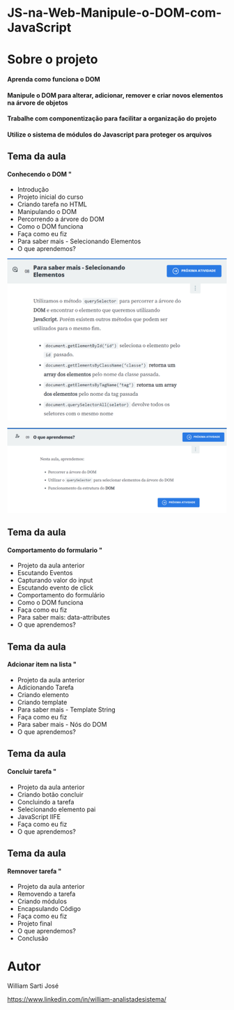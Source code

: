 # JS-na-Web-Manipule-o-DOM-com-JavaScript

# Sobre o projeto

#### Aprenda como funciona o DOM
####  Manipule o DOM para alterar, adicionar, remover e criar novos elementos na árvore de objetos
####  Trabalhe com componentização para facilitar a organização do projeto
####  Utilize o sistema de módulos do Javascript para proteger os arquivos

## Tema da aula
#### Conhecendo o DOM " 

- Introdução
- Projeto inicial do curso
-	Criando tarefa no HTML
-	Manipulando o DOM
-	Percorrendo a árvore do DOM
-	Como o DOM funciona
-	Faça como eu fiz
-	Para saber mais - Selecionando Elementos
-	O que aprendemos?

![Web 2](https://github.com/williamsartijose/JS-na-Web-Manipule-o-DOM-com-JavaScript/blob/main/Alura1.PNG)

![Web 2](https://github.com/williamsartijose/JS-na-Web-Manipule-o-DOM-com-JavaScript/blob/main/Alura2.PNG)

## Tema da aula
#### Comportamento do formulario  " 

- Projeto da aula anterior
- Escutando Eventos
-	Capturando valor do input
-	Escutando evento de click
-	Comportamento do formulário
-	Como o DOM funciona
-	Faça como eu fiz
-	Para saber mais: data-attributes
-	O que aprendemos?

## Tema da aula
#### Adcionar item na lista  " 

- Projeto da aula anterior
- Adicionando Tarefa
-	Criando elemento
-	Criando template
-	Para saber mais - Template String
-	Faça como eu fiz
-	Para saber mais - Nós do DOM
-	O que aprendemos?

## Tema da aula
#### Concluir tarefa  " 

- Projeto da aula anterior
- Criando botão concluir
-	Concluindo a tarefa
-	Selecionando elemento pai
-	JavaScript IIFE
-	Faça como eu fiz
-	O que aprendemos?


## Tema da aula
#### Remnover tarefa  " 

- Projeto da aula anterior
- Removendo a tarefa
-	Criando módulos
-	Encapsulando Código
-	Faça como eu fiz
-	Projeto final
-	O que aprendemos?
-	Conclusão

# Autor

William Sarti José

https://www.linkedin.com/in/william-analistadesistema/
